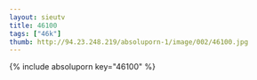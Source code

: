 ```yaml
--- 
layout: sieutv
title: 46100
tags: ["46k"]
thumb: http://94.23.248.219/absoluporn-1/image/002/46100.jpg
---
```

{% include absoluporn key="46100" %} 
